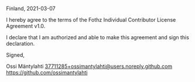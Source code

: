 Finland, 2021-03-07

I hereby agree to the terms of the Fothz Individual Contributor License
Agreement v1.0.

I declare that I am authorized and able to make this agreement and sign this
declaration.

Signed,

Ossi Mäntylahti 37711285+ossimantylahti@users.noreply.github.com https://github.com/ossimantylahti
